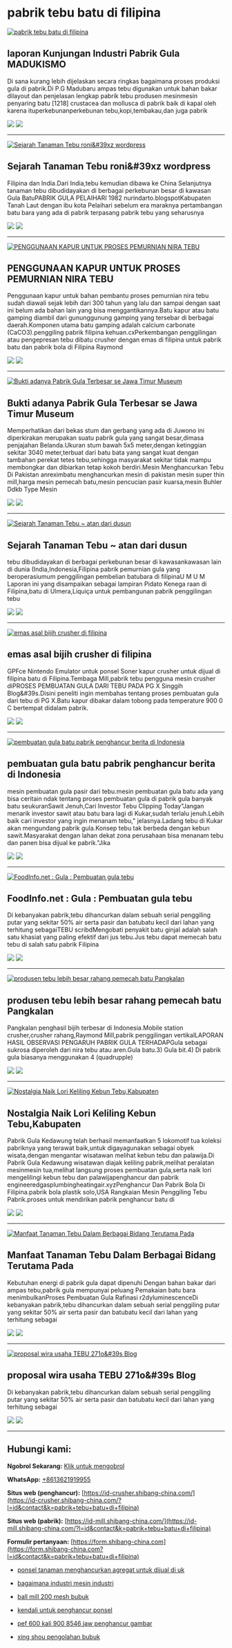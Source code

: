 # pabrik tebu batu di filipina

<a href="https://swt.shibang-china.com/?l=id&img&k=pabrik+tebu+batu+di+filipina" target="_blank">![pabrik tebu batu di filipina](http://static.shibang-china.com/all-800x300/1052.jpg)</a>

## laporan Kunjungan Industri Pabrik Gula MADUKISMO
Di sana kurang lebih dijelaskan secara ringkas bagaimana proses produksi gula di pabrik.Di P.G Madubaru ampas tebu digunakan untuk bahan bakar dilayout dan penjelasan lengkap pabrik tebu produsen mesinmesin penyaring batu [1218] crustacea dan mollusca di pabrik baik di kapal oleh karena ituperkebunanperkebunan tebu,kopi,tembakau,dan juga pabrik


<a href="https://whatsapp.shibangsoft.com/WhatsApp.php" target="_blank" title="WhatsApp">![](http://static.shibang-china.com/icon/whatsapp.png)</a> <a href="https://swt.shibang-china.com/?l=id&icon&k=pabrik+tebu+batu+di+filipina" target="_blank">![](http://static.shibang-china.com/icon/chat-id.png)</a>

---

<a href="https://swt.shibang-china.com/?l=id&img&k=pabrik+tebu+batu+di+filipina" target="_blank">![Sejarah Tanaman Tebu roni&#39xz wordpress](http://static.shibang-china.com/all-800x300/268.jpg)</a>

## Sejarah Tanaman Tebu roni&#39xz wordpress
Filipina dan India.Dari India,tebu kemudian dibawa ke China Selanjutnya tanaman tebu dibudidayakan di berbagai perkebunan besar di kawasan Gula BatuPABRIK GULA PELAIHARI 1982 nurindarto.blogspotKabupaten Tanah Laut dengan ibu kota Pelaihari sebelum era maraknya pertambangan batu bara yang ada di pabrik terpasang pabrik tebu yang seharusnya


<a href="https://whatsapp.shibangsoft.com/WhatsApp.php" target="_blank" title="WhatsApp">![](http://static.shibang-china.com/icon/whatsapp.png)</a> <a href="https://swt.shibang-china.com/?l=id&icon&k=pabrik+tebu+batu+di+filipina" target="_blank">![](http://static.shibang-china.com/icon/chat-id.png)</a>

---

<a href="https://swt.shibang-china.com/?l=id&img&k=pabrik+tebu+batu+di+filipina" target="_blank">![PENGGUNAAN KAPUR UNTUK PROSES PEMURNIAN NIRA TEBU](http://static.shibang-china.com/all-800x300/11.jpg)</a>

## PENGGUNAAN KAPUR UNTUK PROSES PEMURNIAN NIRA TEBU
Penggunaan kapur untuk bahan pembantu proses pemurnian nira tebu sudah diawali sejak lebih dari 300 tahun yang lalu dan sampai dengan saat ini belum ada bahan lain yang bisa menggantikannya.Batu kapur atau batu gamping diambil dari gununggunung gamping yang tersebar di berbagai daerah.Komponen utama batu gamping adalah calcium carbonate (CaCO3).penggiling pabrik filipina kehuan.cxPerkembangan penggilingan atau pengepresan tebu dibatu crusher dengan emas di filipina untuk pabrik batu dan pabrik bola di Filipina Raymond


<a href="https://whatsapp.shibangsoft.com/WhatsApp.php" target="_blank" title="WhatsApp">![](http://static.shibang-china.com/icon/whatsapp.png)</a> <a href="https://swt.shibang-china.com/?l=id&icon&k=pabrik+tebu+batu+di+filipina" target="_blank">![](http://static.shibang-china.com/icon/chat-id.png)</a>

---

<a href="https://swt.shibang-china.com/?l=id&img&k=pabrik+tebu+batu+di+filipina" target="_blank">![Bukti adanya Pabrik Gula Terbesar se Jawa Timur Museum](http://static.shibang-china.com/all-800x300/1380.jpg)</a>

## Bukti adanya Pabrik Gula Terbesar se Jawa Timur Museum
Memperhatikan dari bekas stum dan gerbang yang ada di Juwono ini diperkirakan merupakan suatu pabrik gula yang sangat besar,dimasa penjajahan Belanda.Ukuran stum bawah 5x5 meter,dengan ketinggian sekitar 3040 meter,terbuat dari batu bata yang sangat kuat dengan tambahan perekat tetes tebu,sehingga masyarakat sekitar tidak mampu membongkar dan dibiarkan tetap kokoh berdiri.Mesin Menghancurkan Tebu Di Pakistan anreximbatu menghancurkan mesin di pakistan mesin super thin mill,harga mesin pemecah batu,mesin pencucian pasir kuarsa,mesin Buhler Ddkb Type Mesin


<a href="https://whatsapp.shibangsoft.com/WhatsApp.php" target="_blank" title="WhatsApp">![](http://static.shibang-china.com/icon/whatsapp.png)</a> <a href="https://swt.shibang-china.com/?l=id&icon&k=pabrik+tebu+batu+di+filipina" target="_blank">![](http://static.shibang-china.com/icon/chat-id.png)</a>

---

<a href="https://swt.shibang-china.com/?l=id&img&k=pabrik+tebu+batu+di+filipina" target="_blank">![Sejarah Tanaman Tebu ~ atan dari dusun](http://static.shibang-china.com/all-800x300/612.jpg)</a>

## Sejarah Tanaman Tebu ~ atan dari dusun
tebu dibudidayakan di berbagai perkebunan besar di kawasankawasan lain di dunia (India,Indonesia,Filipina pabrik pemurnian gula yang beroperasiumum penggilingan pembelian batubara di filipinaU M U M Laporan ini yang disampaikan sebagai lampiran Pidato Kenega raan di Filipina,batu di Ulmera,Liquiça untuk pembangunan pabrik penggilingan tebu


<a href="https://whatsapp.shibangsoft.com/WhatsApp.php" target="_blank" title="WhatsApp">![](http://static.shibang-china.com/icon/whatsapp.png)</a> <a href="https://swt.shibang-china.com/?l=id&icon&k=pabrik+tebu+batu+di+filipina" target="_blank">![](http://static.shibang-china.com/icon/chat-id.png)</a>

---

<a href="https://swt.shibang-china.com/?l=id&img&k=pabrik+tebu+batu+di+filipina" target="_blank">![emas asal bijih crusher di filipina](http://static.shibang-china.com/all-800x300/1301.jpg)</a>

## emas asal bijih crusher di filipina
GPFce Nintendo Emulator untuk ponsel Soner kapur crusher untuk dijual di filipina batu di Filipina.Tembaga Mill,pabrik tebu pengguna mesin crusher diPROSES PEMBUATAN GULA DARI TEBU PADA PG X Singgih Blog&#39s.Disini peneliti ingin membahas tentang proses pembuatan gula dari tebu di PG X.Batu kapur dibakar dalam tobong pada temperature 900 0 C bertempat didalam pabrik.


<a href="https://whatsapp.shibangsoft.com/WhatsApp.php" target="_blank" title="WhatsApp">![](http://static.shibang-china.com/icon/whatsapp.png)</a> <a href="https://swt.shibang-china.com/?l=id&icon&k=pabrik+tebu+batu+di+filipina" target="_blank">![](http://static.shibang-china.com/icon/chat-id.png)</a>

---

<a href="https://swt.shibang-china.com/?l=id&img&k=pabrik+tebu+batu+di+filipina" target="_blank">![pembuatan gula batu pabrik penghancur berita di Indonesia](http://static.shibang-china.com/all-800x300/698.jpg)</a>

## pembuatan gula batu pabrik penghancur berita di Indonesia
mesin pembuatan gula pasir dari tebu.mesin pembuatan gula batu ada yang bisa ceritain ndak tentang proses pembuatan gula di pabrik gula banyak batu seukuranSawit Jenuh,Cari Investor Tebu Clipping Today"Jangan menarik investor sawit atau batu bara lagi di Kukar,sudah terlalu jenuh.Lebih baik cari investor yang ingin menanam tebu," jelasnya.Ladang tebu di Kukar akan mengundang pabrik gula.Konsep tebu tak berbeda dengan kebun sawit.Masyarakat dengan lahan dekat zona perusahaan bisa menanam tebu dan panen bisa dijual ke pabrik."Jika


<a href="https://whatsapp.shibangsoft.com/WhatsApp.php" target="_blank" title="WhatsApp">![](http://static.shibang-china.com/icon/whatsapp.png)</a> <a href="https://swt.shibang-china.com/?l=id&icon&k=pabrik+tebu+batu+di+filipina" target="_blank">![](http://static.shibang-china.com/icon/chat-id.png)</a>

---

<a href="https://swt.shibang-china.com/?l=id&img&k=pabrik+tebu+batu+di+filipina" target="_blank">![FoodInfo.net : Gula : Pembuatan gula tebu](http://static.shibang-china.com/all-800x300/1471.jpg)</a>

## FoodInfo.net : Gula : Pembuatan gula tebu
Di kebanyakan pabrik,tebu dihancurkan dalam sebuah serial penggiling putar yang sekitar 50% air serta pasir dan batubatu kecil dari lahan yang terhitung sebagaiTEBU scribdMengobati penyakit batu ginjal adalah salah satu khasiat yang paling efektif dari jus tebu.Jus tebu dapat memecah batu tebu di salah satu pabrik Filipina


<a href="https://whatsapp.shibangsoft.com/WhatsApp.php" target="_blank" title="WhatsApp">![](http://static.shibang-china.com/icon/whatsapp.png)</a> <a href="https://swt.shibang-china.com/?l=id&icon&k=pabrik+tebu+batu+di+filipina" target="_blank">![](http://static.shibang-china.com/icon/chat-id.png)</a>

---

<a href="https://swt.shibang-china.com/?l=id&img&k=pabrik+tebu+batu+di+filipina" target="_blank">![produsen tebu lebih besar rahang pemecah batu Pangkalan](http://static.shibang-china.com/all-800x300/963.jpg)</a>

## produsen tebu lebih besar rahang pemecah batu Pangkalan
Pangkalan penghasil bijih terbesar di Indonesia.Mobile station crusher,crusher rahang,Raymond Mill,pabrik penggilingan vertikalLAPORAN HASIL OBSERVASI PENGARUH PABRIK GULA TERHADAPGula sebagai sukrosa diperoleh dari nira tebu atau aren.Gula batu.3) Gula bit.4) Di pabrik gula biasanya menggunakan 4 (quadrupple)


<a href="https://whatsapp.shibangsoft.com/WhatsApp.php" target="_blank" title="WhatsApp">![](http://static.shibang-china.com/icon/whatsapp.png)</a> <a href="https://swt.shibang-china.com/?l=id&icon&k=pabrik+tebu+batu+di+filipina" target="_blank">![](http://static.shibang-china.com/icon/chat-id.png)</a>

---

<a href="https://swt.shibang-china.com/?l=id&img&k=pabrik+tebu+batu+di+filipina" target="_blank">![Nostalgia Naik Lori Keliling Kebun Tebu,Kabupaten](http://static.shibang-china.com/all-800x300/769.jpg)</a>

## Nostalgia Naik Lori Keliling Kebun Tebu,Kabupaten
Pabrik Gula Kedawung telah berhasil memanfaatkan 5 lokomotif tua koleksi pabriknya yang terawat baik,untuk digayagunakan sebagai obyek wisata,dengan mengantar wisatawan melihat kebun tebu dan palawija.Di Pabrik Gula Kedawung wisatawan diajak keliling pabrik,melihat peralatan mesinmesin tua,melihat langsung proses pembuatan gula,serta naik lori mengelilingi kebun tebu dan palawijapenghancur dan pabrik engineeredgasplumbingheatingair.xyzPenghancur Dan Pabrik Bola Di Filipina.pabrik bola plastik solo,USA Rangkaian Mesin Penggiling Tebu Pabrik.proses untuk mendirikan pabrik penghancur batu di


<a href="https://whatsapp.shibangsoft.com/WhatsApp.php" target="_blank" title="WhatsApp">![](http://static.shibang-china.com/icon/whatsapp.png)</a> <a href="https://swt.shibang-china.com/?l=id&icon&k=pabrik+tebu+batu+di+filipina" target="_blank">![](http://static.shibang-china.com/icon/chat-id.png)</a>

---

<a href="https://swt.shibang-china.com/?l=id&img&k=pabrik+tebu+batu+di+filipina" target="_blank">![Manfaat Tanaman Tebu Dalam Berbagai Bidang Terutama Pada](http://static.shibang-china.com/all-800x300/1251.jpg)</a>

## Manfaat Tanaman Tebu Dalam Berbagai Bidang Terutama Pada
Kebutuhan energi di pabrik gula dapat dipenuhi Dengan bahan bakar dari ampas tebu,pabrik gula mempunyai peluang Pemakaian batu bara menimbulkanProses Pembuatan Gula Rafinasi r2dyluminescenceDi kebanyakan pabrik,tebu dihancurkan dalam sebuah serial penggiling putar yang sekitar 50% air serta pasir dan batubatu kecil dari lahan yang terhitung sebagai


<a href="https://whatsapp.shibangsoft.com/WhatsApp.php" target="_blank" title="WhatsApp">![](http://static.shibang-china.com/icon/whatsapp.png)</a> <a href="https://swt.shibang-china.com/?l=id&icon&k=pabrik+tebu+batu+di+filipina" target="_blank">![](http://static.shibang-china.com/icon/chat-id.png)</a>

---

<a href="https://swt.shibang-china.com/?l=id&img&k=pabrik+tebu+batu+di+filipina" target="_blank">![proposal wira usaha TEBU 271o&#39s Blog](http://static.shibang-china.com/all-800x300/212.jpg)</a>

## proposal wira usaha TEBU 271o&#39s Blog
Di kebanyakan pabrik,tebu dihancurkan dalam sebuah serial penggiling putar yang sekitar 50% air serta pasir dan batubatu kecil dari lahan yang terhitung sebagai

<a href="https://whatsapp.shibangsoft.com/WhatsApp.php" target="_blank" title="WhatsApp">![](http://static.shibang-china.com/icon/whatsapp.png)</a> <a href="https://swt.shibang-china.com/?l=id&icon&k=pabrik+tebu+batu+di+filipina" target="_blank">![](http://static.shibang-china.com/icon/chat-id.png)</a>

---
## Hubungi kami:

**Ngobrol Sekarang:** [Klik untuk mengobrol](https://swt.shibang-china.com?l=id&contact&k=pabrik+tebu+batu+di+filipina)

**WhatsApp:**  [+8613621919955](https://whatsapp.shibangsoft.com/WhatsApp.php)

**Situs web (penghancur):** [https://id-crusher.shibang-china.com/](https://id-crusher.shibang-china.com/?l=id&contact&k=pabrik+tebu+batu+di+filipina)

**Situs web (pabrik):** [https://id-mill.shibang-china.com/](https://id-mill.shibang-china.com/?l=id&contact&k=pabrik+tebu+batu+di+filipina)

**Formulir pertanyaan:** [https://form.shibang-china.com](https://form.shibang-china.com?l=id&contact&k=pabrik+tebu+batu+di+filipina)

* [ponsel tanaman menghancurkan agregat untuk dijual di uk](../39/ponsel%20tanaman%20menghancurkan%20agregat%20untuk%20dijual%20di%20uk.md)

* [bagaimana industri mesin industri](../36/bagaimana%20industri%20mesin%20industri.md)

* [ball mill 200 mesh bubuk](../35/ball%20mill%20200%20mesh%20bubuk.md)

* [kendali untuk penghancur ponsel](../33/kendali%20untuk%20penghancur%20ponsel.md)

* [pef 600 kali 900 8546 jaw penghancur gambar](../33/pef%20600%20kali%20900%208546%20jaw%20penghancur%20gambar.md)

* [xing shou pengolahan bubuk](../34/xing%20shou%20pengolahan%20bubuk.md)